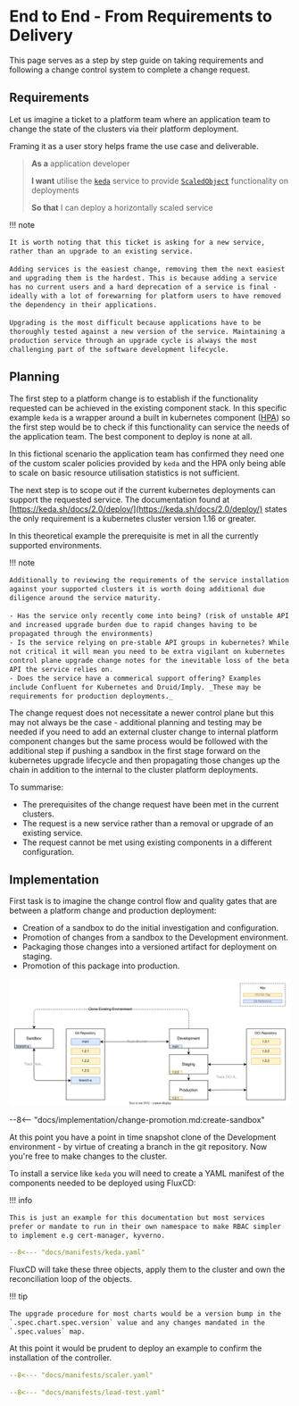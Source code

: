 # End to End - From Requirements to Delivery

This page serves as a step by step guide on taking requirements and following a change control system to complete a change request.

## Requirements

Let us imagine a ticket to a platform team where an application team to change the state of the clusters via their platform deployment.

Framing it as a user story helps frame the use case and deliverable.

> **As a** application developer
>
> **I want** utilise the [`keda`](https://keda.sh/) service to provide [`ScaledObject`](https://keda.sh/docs/2.0/concepts/scaling-deployments/#scaledobject-spec) functionality on deployments
>
> **So that** I can deploy a horizontally scaled service

!!! note

    It is worth noting that this ticket is asking for a new service, rather than an upgrade to an existing service. 
    
    Adding services is the easiest change, removing them the next easiest and upgrading them is the hardest. This is because adding a service has no current users and a hard deprecation of a service is final - ideally with a lot of forewarning for platform users to have removed the dependency in their applications.

    Upgrading is the most difficult because applications have to be thoroughly tested against a new version of the service. Maintaining a production service through an upgrade cycle is always the most challenging part of the software development lifecycle.

## Planning

The first step to a platform change is to establish if the functionality requested can be achieved in the existing component stack. In this specific example `keda` is a wrapper around a built in kubernetes component ([HPA](https://kubernetes.io/docs/tasks/run-application/horizontal-pod-autoscale/)) so the first step would be to check if this functionality can service the needs of the application team. The best component to deploy is none at all.

In this fictional scenario the application team has confirmed they need one of the custom scaler policies provided by `keda` and the HPA only being able to scale on basic resource utilisation statistics is not sufficient.

The next step is to scope out if the current kubernetes deployments can support the requested service. The documentation found at [https://keda.sh/docs/2.0/deploy/](https://keda.sh/docs/2.0/deploy/) states the only requirement is a kubernetes cluster version 1.16 or greater.

In this theoretical example the prerequisite is met in all the currently supported environments.

!!! note

    Additionally to reviewing the requirements of the service installation against your supported clusters it is worth doing additional due diligence around the service maturity.

    - Has the service only recently come into being? (risk of unstable API and increased upgrade burden due to rapid changes having to be propagated through the environments)
    - Is the service relying on pre-stable API groups in kubernetes? While not critical it will mean you need to be extra vigilant on kubernetes control plane upgrade change notes for the inevitable loss of the beta API the service relies on.
    - Does the service have a commerical support offering? Examples include Confluent for Kubernetes and Druid/Imply. _These may be requirements for production deployments._

The change request does not necessitate a newer control plane but this may not always be the case - additional planning and testing may be needed if you need to add an external cluster change to internal platform component changes but the same process would be followed with the additional step if pushing a sandbox in the first stage forward on the kubernetes upgrade lifecycle and then propagating those changes up the chain in addition to the internal to the cluster platform deployments.

To summarise:

- The prerequisites of the change request have been met in the current clusters.
- The request is a new service rather than a removal or upgrade of an existing service.
- The request cannot be met using existing components in a different configuration.

## Implementation

First task is to imagine the change control flow and quality gates that are between a platform change and production deployment:

- Creation of a sandbox to do the initial investigation and configuration.
- Promotion of changes from a sandbox to the Development environment.
- Packaging those changes into a versioned artifact for deployment on staging.
- Promotion of this package into production.

![sandbox promotion](images/change-promotion-platform-a.drawio.svg)

--8<-- "docs/implementation/change-promotion.md:create-sandbox"

At this point you have a point in time snapshot clone of the Development environment - by virtue of creating a branch in the git repository. Now you're free to make changes to the cluster.

To install a service like `keda` you will need to create a YAML manifest of the components needed to be deployed using FluxCD:

!!! info

    This is just an example for this documentation but most services prefer or mandate to run in their own namespace to make RBAC simpler to implement e.g cert-manager, kyverno.

```yaml title="platform/services/keda.yaml (example)" linenums="1"
--8<--- "docs/manifests/keda.yaml"
```

FluxCD will take these three objects, apply them to the cluster and own the reconciliation loop of the objects. 

!!! tip

    The upgrade procedure for most charts would be a version bump in the `.spec.chart.spec.version` value and any changes mandated in the `.spec.values` map.

At this point it would be prudent to deploy an example to confirm the installation of the controller.

```yaml title="scaler.yaml" linenums="1"
--8<--- "docs/manifests/scaler.yaml"
```

```yaml title="load-test.yaml" linenums="1"
--8<--- "docs/manifests/load-test.yaml"
```

